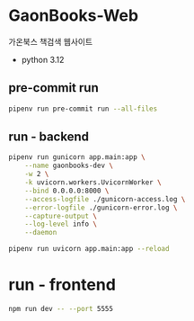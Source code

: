 # GaonBooks-Web
가온북스 책검색 웹사이트

- python 3.12

## pre-commit run

```bash
pipenv run pre-commit run --all-files
```

## run - backend

```bash
pipenv run gunicorn app.main:app \
    --name gaonbooks-dev \
    -w 2 \
    -k uvicorn.workers.UvicornWorker \
    --bind 0.0.0.0:8000 \
    --access-logfile ./gunicorn-access.log \
    --error-logfile ./gunicorn-error.log \
    --capture-output \
    --log-level info \
    --daemon
```

```bash
pipenv run uvicorn app.main:app --reload
```

# run - frontend

```bash
npm run dev -- --port 5555
```
